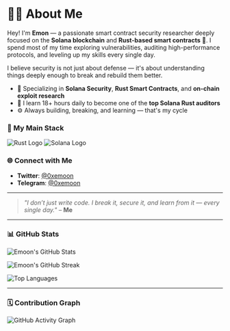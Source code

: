 # 👨‍💻 About Me

Hey! I'm **Emon** — a passionate smart contract security researcher deeply focused on the **Solana blockchain** and **Rust-based smart contracts** 🦀. I spend most of my time exploring vulnerabilities, auditing high-performance protocols, and leveling up my skills every single day.

I believe security is not just about defense — it's about understanding things deeply enough to break and rebuild them better.

- 🔐 Specializing in **Solana Security**, **Rust Smart Contracts**, and **on-chain exploit research**
- 🧠 I learn 18+ hours daily to become one of the **top Solana Rust auditors**
- ⚙️ Always building, breaking, and learning — that's my cycle

### 🚀 My Main Stack

![Rust Logo](https://img.shields.io/badge/Rust-%23000000.svg?style=for-the-badge&logo=rust&logoColor=white)
![Solana Logo](https://img.shields.io/badge/Solana-000000?style=for-the-badge&logo=solana&logoColor=00FFA3)

### 🌐 Connect with Me
- **Twitter**: [@0xemoon](https://x.com/0xemoon)
- **Telegram**: [@0xemoon](https://t.me/0xemoon)

---

> *"I don’t just write code. I break it, secure it, and learn from it — every single day."* – **Me**

---

### 📊 GitHub Stats

![Emoon's GitHub Stats](https://github-readme-stats.vercel.app/api?username=0xemoon&show_icons=true&theme=radical&hide_border=true)

![Emoon's GitHub Streak](https://github-readme-streak-stats.herokuapp.com/?user=0xemoon&theme=radical&hide_border=true)

![Top Languages](https://github-readme-stats.vercel.app/api/top-langs/?username=0xemoon&layout=compact&theme=radical&hide_border=true)

---

### 🗓️ Contribution Graph

![GitHub Activity Graph](https://github-readme-activity-graph.vercel.app/graph?username=0xemoon&theme=dracula&hide_border=true)
